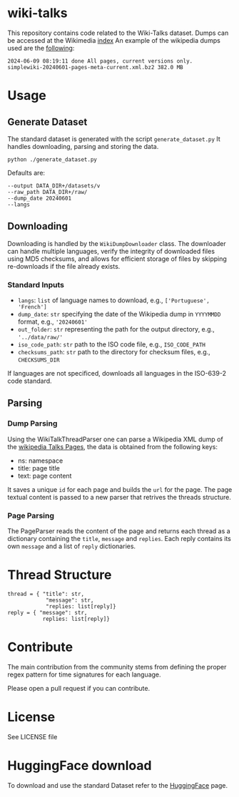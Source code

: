 # wiki-talks

This repository contains code related to the Wiki-Talks dataset.
Dumps can be accessed at the Wikimedia [index](https://dumps.wikimedia.org/backup-index.html)
An example of the wikipedia dumps used are the [following](https://dumps.wikimedia.org/simplewiki/20241020/):

```
2024-06-09 08:19:11 done All pages, current versions only.
simplewiki-20240601-pages-meta-current.xml.bz2 382.0 MB
```

# Usage
## Generate Dataset
The standard dataset is generated with the script ```generate_dataset.py```
It handles downloading, parsing and storing the data.

```
python ./generate_dataset.py
```

Defaults are:
```
--output DATA_DIR+/datasets/v
--raw_path DATA_DIR+/raw/
--dump_date 20240601
--langs 
```

 
## Downloading

Downloading is handled by the `WikiDumpDownloader` class.
The downloader can handle multiple languages, verify the integrity of downloaded files using MD5 checksums, and allows for efficient storage of files by skipping re-downloads if the file already exists.

### Standard Inputs

- `langs`: `list` of language names to download, e.g., `['Portuguese', 'French']`
- `dump_date`: `str` specifying the date of the Wikipedia dump in `YYYYMMDD` format, e.g., `'20240601'`
- `out_folder`: `str` representing the path for the output directory, e.g., `'../data/raw/'`
- `iso_code_path`: `str` path to the ISO code file, e.g., `ISO_CODE_PATH`
- `checksums_path`: `str` path to the directory for checksum files, e.g., `CHECKSUMS_DIR`

If languages are not specificed, downloads all languages in the ISO-639-2 code standard.
## Parsing

### Dump Parsing

Using the WikiTalkThreadParser one can parse a Wikipedia XML dump of the [wikipedia Talks Pages](https://en.wikipedia.org/wiki/Help:Talk_pages), the data is obtained from the following keys:

- ns: namespace
- title: page title
- text: page content

It saves a unique `id` for each page and builds the `url` for the page.
The page textual content is passed to a new parser that retrives the threads structure.

### Page Parsing

The PageParser reads the content of the page and returns each thread as a dictionary containing the `title`, `message` and `replies`.
Each reply contains its own `message` and a list of `reply` dictionaries.

# Thread  Structure

```
thread = { "title": str,
			"message": str,
			"replies: list[reply]}
reply = { "message": str,
	       replies: list[reply]}
```

# Contribute

The main contribution from the community stems from defining the proper regex pattern for time signatures for each language.

Please open a pull request if you can contribute.

# License

See LICENSE file

# HuggingFace download

To download and use the standard Dataset refer to the [HuggingFace](https://huggingface.co/datasets/lflage/wiki-talks) page.
